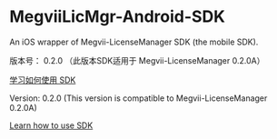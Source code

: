 # MegviiLicMgr-Android-SDK
An iOS wrapper of Megvii-LicenseManager SDK (the mobile SDK). 

版本号： 0.2.0
（此版本SDK适用于 Megvii-LicenseManager 0.2.0A）

[学习如何使用 SDK](https://github.com/FacePlusPlus/MegviiLicMgr-Android-SDK/wiki)

Version: 0.2.0 (This version is compatible to Megvii-LicenseManager 0.2.0A)

[Learn how to use SDK](https://github.com/FacePlusPlus/MegviiLicMgr-Android-SDK/wiki)
